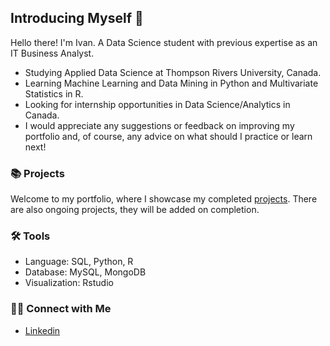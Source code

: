 ## Introducing Myself 👋

Hello there! I'm Ivan. A Data Science student with previous expertise as an IT Business Analyst.

- Studying Applied Data Science at Thompson Rivers University, Canada.
- Learning Machine Learning and Data Mining in Python and Multivariate Statistics in R.
- Looking for internship opportunities in Data Science/Analytics in Canada.
- I would appreciate any suggestions or feedback on improving my portfolio and, of course, any advice on what should I practice or learn next!

### 📚 Projects

Welcome to my portfolio, where I showcase my completed [projects](https://github.com/zeinhord/Projects-Portfolio.git). There are also ongoing projects, they will be added on completion.

### 🛠️ Tools

- Language: SQL, Python, R
- Database: MySQL, MongoDB
- Visualization: Rstudio

### 👋🏻 Connect with Me

- [Linkedin](https://www.linkedin.com/in/ivan-leonychev/)
